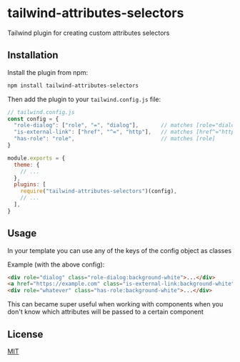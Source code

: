 # tailwind-attributes-selectors

Tailwind plugin for creating custom attributes selectors

## Installation

Install the plugin from npm:

```sh
npm install tailwind-attributes-selectors
```

Then add the plugin to your `tailwind.config.js` file:

```js
// tailwind.config.js
const config = {
  "role-dialog": ["role", "=", "dialog"],       // matches [role="dialog"]  - an element with the role attribute set to "dialog"
  "is-external-link": ["href", "^=", "http"],   // matches [href^="http"]   - an element with the href attribute starting with "http"
  "has-role": "role",                           // matches [role]           - an element with the role attribute set
}

module.exports = {
  theme: {
    // ...
  },
  plugins: [
    require("tailwind-attributes-selectors")(config),
    // ...
  ],
}
```

## Usage

In your template you can use any of the keys of the config object as classes

Example (with the above config):
```html
<div role="dialog" class="role-dialog:background-white">...</div>
<a href="https://example.com" class="is-external-link:background-white">...</a>
<div role="whatever" class="has-role:background-white">...</div>
```

This can became super useful when working with components when you don't know which attributes will be passed to a certain component

## License

[MIT](./LICENSE)
